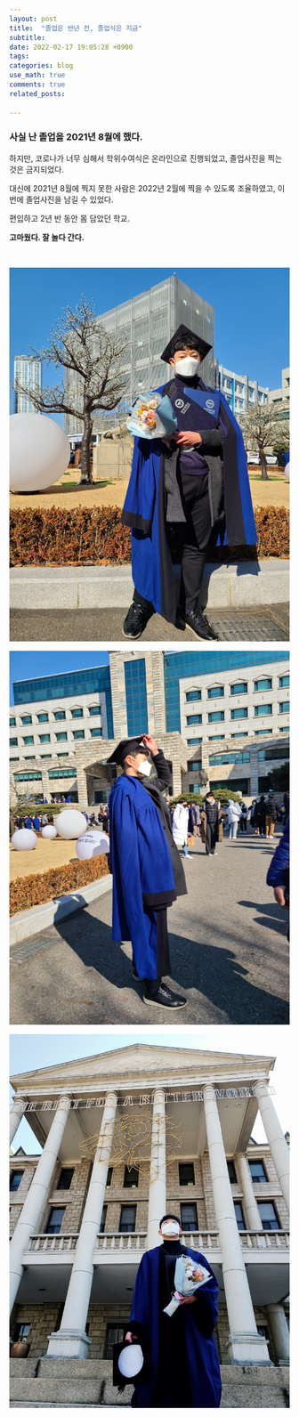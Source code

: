 ```yaml
---
layout: post
title:  "졸업은 반년 전, 졸업식은 지금"
subtitle:   
date: 2022-02-17 19:05:28 +0900
tags:
categories: blog
use_math: true
comments: true
related_posts:

---
```


### 사실 난 졸업을 2021년 8월에 했다.<br/>

하지만, 코로나가 너무 심해서 학위수여식은 온라인으로 진행되었고, 졸업사진을 찍는 것은 금지되었다.<br/>

대신에 2021년 8월에 찍지 못한 사람은 2022년 2월에 찍을 수 있도록 조율하였고, 이번에 졸업사진을 남길 수 있었다.<br/>

편입하고 2년 반 동안 몸 담았던 학교.<br/>

**고마웠다. 잘 놀다 간다.**<br/>

<br/>

![졸업사진1](https://github.com/WookeyKim95/WookeyKim95.github.io/blob/main/assets/img/blog/2022_02_17_1.jpg?raw=true)
<br/>

![졸업사진2](https://github.com/WookeyKim95/WookeyKim95.github.io/blob/main/assets/img/blog/2022_02_17_2.jpg?raw=true)
<br/>

![졸업사진3](https://github.com/WookeyKim95/WookeyKim95.github.io/blob/main/assets/img/blog/2022_02_17_3.jpg?raw=true)